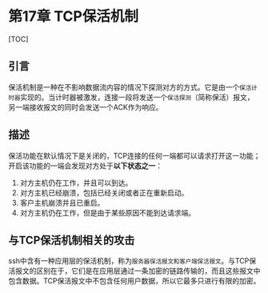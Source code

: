 # 第17章 TCP保活机制

[TOC]



## 引言

保活机制是一种在不影响数据流内容的情况下探测对方的方式。它是由一个`保活计时器`实现的。当计时器被激发，连接一段将发送一个`保活探测`（简称保活）报文，另一端接收报文的同时会发送一个ACK作为响应。



## 描述

保活功能在默认情况下是关闭的，TCP连接的任何一端都可以请求打开这一功能；开启该功能的一端会发现对方处于**以下状态之一**：

1. 对方主机仍在工作，并且可以到达。
2. 对方主机已经崩溃，包括已经关闭或者正在重新启动。
3. 客户主机崩溃并且已重启。
4. 对方主机仍在工作，但是由于某些原因不能到达请求端。



## 与TCP保活机制相关的攻击

ssh中含有一种应用层的保活机制，称为`服务器保活报文和客户端保活报文`。与TCP保活报文的区别在于，它们是在应用层通过一条加密的链路传输的，而且这些报文中包含数据。TCP保活报文中不包含任何用户数据，所以它最多只进行有限的加密。